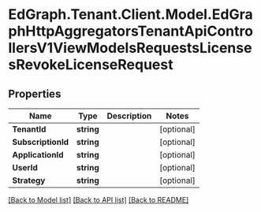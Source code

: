 # EdGraph.Tenant.Client.Model.EdGraphHttpAggregatorsTenantApiControllersV1ViewModelsRequestsLicensesRevokeLicenseRequest

## Properties

Name | Type | Description | Notes
------------ | ------------- | ------------- | -------------
**TenantId** | **string** |  | [optional] 
**SubscriptionId** | **string** |  | [optional] 
**ApplicationId** | **string** |  | [optional] 
**UserId** | **string** |  | [optional] 
**Strategy** | **string** |  | [optional] 

[[Back to Model list]](../README.md#documentation-for-models) [[Back to API list]](../README.md#documentation-for-api-endpoints) [[Back to README]](../README.md)

